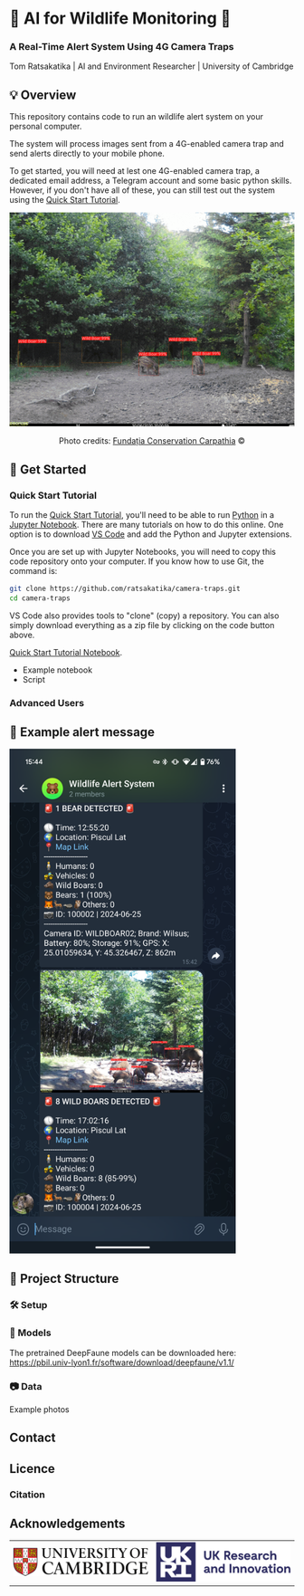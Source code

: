 # 🐻 AI for Wildlife Monitoring 🐗
### A Real-Time Alert System Using 4G Camera Traps

Tom Ratsakatika | AI and Environment Researcher | University of Cambridge

## 💡 Overview 

This repository contains code to run an wildlife alert system on your personal computer.

The system will process images sent from a 4G-enabled camera trap and send alerts directly to your mobile phone.

To get started, you will need at lest one 4G-enabled camera trap, a dedicated email address, a Telegram account and some basic python skills. However, if you don't have all of these, you can still test out the system using the [Quick Start Tutorial](#-get-started).

<div style="text-align: center;">
  <img src="assets/example_detections.gif" alt="Annotated Photos"/>
  <p>Photo credits: <a href="https://www.carpathia.org/">Fundația Conservation Carpathia</a> ©</p>
</div>

## 🚀 Get Started

### Quick Start Tutorial

To run the [Quick Start Tutorial](notebooks/alert_system_tutorial.ipynb), you'll need to be able to run [Python](https://www.python.org/downloads/) in a [Jupyter Notebook](https://docs.jupyter.org/en/latest/start/index.html#id1). There are many tutorials on how to do this online. One option is to download [VS Code](https://code.visualstudio.com/) and add the Python and Jupyter extensions.

Once you are set up with Jupyter Notebooks, you will need to copy this code repository onto your computer. If you know how to use Git, the command is:

   ```bash
   git clone https://github.com/ratsakatika/camera-traps.git
   cd camera-traps
   ```

VS Code also provides tools to "clone" (copy) a repository. You can also simply download everything as a zip file by clicking on the code button above.



 [Quick Start Tutorial Notebook](notebooks/alert_system_tutorial.ipynb).

- Example notebook
- Script

### Advanced Users

## 📣  Example alert message

<img src="assets/screenshot.png" alt="Example Alert" width="400" />



## 📂 Project Structure

### 🛠️ Setup

### 🤖 Models

The pretrained DeepFaune models can be downloaded here: https://pbil.univ-lyon1.fr/software/download/deepfaune/v1.1/

### 📷 Data
Example photos


## Contact

## Licence

### Citation

## Acknowledgements

<table>
  <tr align="center">
    <td align="center">
      <img src="assets/logo_cambridge_colour.jpg" alt="University of Cambridge" width="300" />
    </td>
    <td align="center">
      <img src="assets/logo_ukri_colour.png" alt="UKRI Logo" width="300" />
    </td>
  </tr>
</table>
